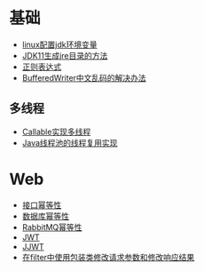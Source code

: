 # 基础
- <a href="../base/linux配置jdk环境变量.md">linux配置jdk环境变量</a>
- <a href="../base/JDK11生成jre目录的方法.md">JDK11生成jre目录的方法</a>
- <a href="../base/正则表达式.md">正则表达式</a>
- <a href="../base/BufferedWriter中文乱码的解决办法.md">BufferedWriter中文乱码的解决办法</a>

## 多线程
- <a href="../base/Callable实现多线程.md">Callable实现多线程</a>
- <a href="../base/Java线程池的线程复用实现.md">Java线程池的线程复用实现</a>

# Web
- <a href="../Web/接口幂等性.md">接口幂等性</a>
- <a href="../Web/数据库幂等性.md">数据库幂等性</a>
- <a href="../Web/RabbitMQ幂等性.md">RabbitMQ幂等性</a>
- <a href="../Web/jwt.md">JWT</a>
- <a href="../Web/jjwt.md">JJWT</a>
- <a href="../Web/在filter中使用包装类修改请求参数和修改响应结果.md">在filter中使用包装类修改请求参数和修改响应结果</a>
